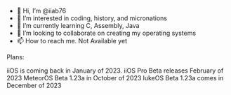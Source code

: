 - 👋 Hi, I’m @iiab76
- 👀 I’m interested in coding, history, and micronations
- 🌱 I’m currently learning C, Assembly, Java
- 💞️ I’m looking to collaborate on creating my operating systems
- 📫 How to reach me. Not Available yet

<!--
This part is to be continued
-->

Plans:

iiOS is coming back in January of 2023.
iiOS Pro Beta releases February of 2023
MeteorOS Beta 1.23a in October of 2023
lukeOS Beta 1.23a comes in December of 2023
